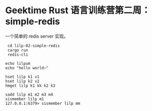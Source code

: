 # Geektime Rust 语言训练营第二周：simple-redis

一个简单的 redis server 实现。

```shell
 cd lilp-02-simple-redis
 cargo run
 redis-cli
```
```redis-cli
echo lilpum
echo "hello world~"

hset lilp k1 v1
hset lilp k2 v2
hmget lilp k1 kk k2 k3

sadd lilp m1 m2 m3 m4
sismember lilp m1
127.0.0.1:6379> sismember lilp mm
```
